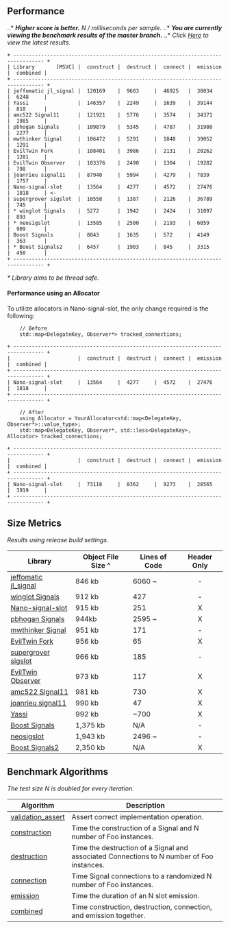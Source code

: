 Performance
-----------

..* **_Higher score is better._** _N / milliseconds per sample._
..* **_You are currently viewing the benchmark results of the master branch._**
..* _Click [Here](https://github.com/NoAvailableAlias/nano-signal-slot/tree/FT/benchmark#performance) to view the latest results._

```
+ -------------------------------------------------------------------------------- +
| Library       [MSVC] |  construct |  destruct |  connect |  emission |  combined |
+ -------------------------------------------------------------------------------- +
| jeffomatic jl_signal |  120169    |  9683     |  46925   |  38034    |  6248     |
| Yassi                |  146357    |  2249     |  1639    |  39144    |  810      |
| amc522 Signal11      |  121921    |  5776     |  3574    |  34371    |  1985     |
| pbhogan Signals      |  109879    |  5345     |  4787    |  31980    |  2277     |
| mwthinker Signal     |  106472    |  5291     |  1848    |  39052    |  1291     |
| EvilTwin Fork        |  108401    |  3986     |  2131    |  20262    |  1281     |
| EvilTwin Observer    |  103376    |  2490     |  1304    |  19282    |  798      |
| joanrieu signal11    |  87940     |  5994     |  4279    |  7839     |  1757     |
| Nano-signal-slot     |  13564     |  4277     |  4572    |  27476    |  1818     | <-
| supergrover sigslot  |  10558     |  1387     |  2126    |  36789    |  745      |
| * winglot Signals    |  5272      |  1942     |  2424    |  31097    |  893      |
| * neosigslot         |  13585     |  2500     |  2193    |  6059     |  909      |
| Boost Signals        |  8043      |  1635     |  572     |  4149     |  363      |
| * Boost Signals2     |  6457      |  1903     |  845     |  3315     |  450      |
+ -------------------------------------------------------------------------------- +
```
_* Library aims to be thread safe._

#### Performance using an Allocator

To utilize allocators in Nano-signal-slot, the only change required is the following:

```
    // Before
    std::map<DelegateKey, Observer*> tracked_connections;

+ -------------------------------------------------------------------------------- +
|                      |  construct |  destruct |  connect |  emission |  combined |
+ -------------------------------------------------------------------------------- +
| Nano-signal-slot     |  13564     |  4277     |  4572    |  27476    |  1818     |
+ -------------------------------------------------------------------------------- +
```
```
    // After
    using Allocator = YourAllocator<std::map<DelegateKey, Observer*>::value_type>;
    std::map<DelegateKey, Observer*, std::less<DelegateKey>, Allocator> tracked_connections;

+ -------------------------------------------------------------------------------- +
|                      |  construct |  destruct |  connect |  emission |  combined |
+ -------------------------------------------------------------------------------- +
| Nano-signal-slot     |  73118     |  8362     |  9273    |  28565    |  3919     |
+ -------------------------------------------------------------------------------- +
```

Size Metrics
------------

_Results using release build settings._

| Library | Object File Size ^ | Lines of Code | Header Only |
| ------- | ------------------ | ------------- |:-----------:|
| [jeffomatic jl_signal](https://github.com/jeffomatic/jl_signal) | 846 kb | 6060 ~ | - |
| [winglot Signals](https://github.com/winglot/Signals) | 912 kb | 427 | - |
| [Nano-signal-slot](https://github.com/NoAvailableAlias/nano-signal-slot) | 915 kb | 251 | X |
| [pbhogan Signals](https://github.com/pbhogan/Signals) | 944kb | 2595 ~ | X |
| [mwthinker Signal](https://github.com/mwthinker/Signal) | 951 kb | 171 | - |
| [EvilTwin Fork](https://github.com/NoAvailableAlias/nano-signal-slot/blob/master/benchmark/lib/eviltwin/observer_fork.hpp) | 956 kb | 65 | X |
| [supergrover sigslot](https://github.com/supergrover/sigslot) | 966 kb | 185 | - |
| [EvilTwin Observer](http://eviltwingames.com/blog/the-observer-pattern-revisited/) | 973 kb | 117 | X |
| [amc522 Signal11](https://github.com/amc522/Signal11) | 981 kb | 730 | X |
| [joanrieu signal11](https://github.com/joanrieu/signal11) | 990 kb | 47 | X |
| [Yassi](http://www.codeproject.com/Articles/867044/Yassi-Yet-Another-Signal-Slot-Implementation) | 992 kb | ~700 | X |
| [Boost Signals](http://www.boost.org/doc/libs/1_56_0/doc/html/signals.html) | 1,375 kb | N/A | - |
| [neosigslot](http://www.i42.co.uk/stuff/neosigslot.htm) | 1,943 kb | 2496 ~ | - |
| [Boost Signals2](http://www.boost.org/doc/libs/1_56_0/doc/html/signals2.html) | 2,350 kb | N/A | X |

Benchmark Algorithms
--------------------

_The test size N is doubled for every iteration._

| Algorithm | Description |
| --------- | ----------- |
| [validation_assert](https://github.com/NoAvailableAlias/nano-signal-slot/blob/master/benchmark/benchmark.hpp#L21) | Assert correct implementation operation. |
| [construction](https://github.com/NoAvailableAlias/nano-signal-slot/blob/master/benchmark/benchmark.hpp#L46) | Time the construction of a Signal and N number of Foo instances. |
| [destruction](https://github.com/NoAvailableAlias/nano-signal-slot/blob/master/benchmark/benchmark.hpp#L67) | Time the destruction of a Signal and associated Connections to N number of Foo instances. |
| [connection](https://github.com/NoAvailableAlias/nano-signal-slot/blob/master/benchmark/benchmark.hpp#L97) | Time Signal connections to a randomized N number of Foo instances. |
| [emission](https://github.com/NoAvailableAlias/nano-signal-slot/blob/master/benchmark/benchmark.hpp#L125) | Time the duration of an N slot emission. |
| [combined](https://github.com/NoAvailableAlias/nano-signal-slot/blob/master/benchmark/benchmark.hpp#L155) | Time construction, destruction, connection, and emission together. |
